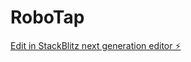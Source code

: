 # RoboTap

[Edit in StackBlitz next generation editor ⚡️](https://stackblitz.com/~/github.com/chintanonweb/RoboTap)